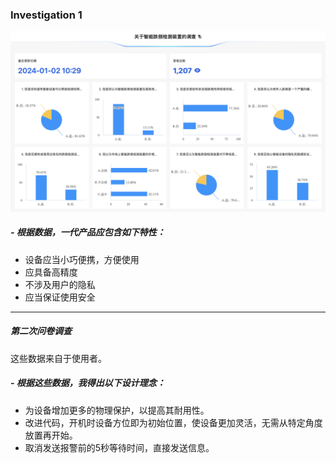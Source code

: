 
### Investigation 1

![DATA1](INV1.png)

##### - 根据数据，一代产品应包含如下特性：
- 设备应当小巧便携，方便使用
- 应具备高精度
- 不涉及用户的隐私
- 应当保证使用安全
  
  
---
##### 第二次问卷调查
这些数据来自于使用者。

##### - 根据这些数据，我得出以下设计理念：
- 为设备增加更多的物理保护，以提高其耐用性。
- 改进代码，开机时设备方位即为初始位置，使设备更加灵活，无需从特定角度放置再开始。
- 取消发送报警前的5秒等待时间，直接发送信息。
